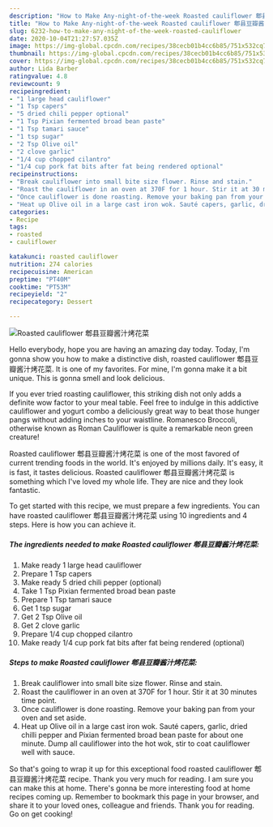 ```yaml
---
description: "How to Make Any-night-of-the-week Roasted cauliflower 郫县豆瓣酱汁烤花菜"
title: "How to Make Any-night-of-the-week Roasted cauliflower 郫县豆瓣酱汁烤花菜"
slug: 6232-how-to-make-any-night-of-the-week-roasted-cauliflower
date: 2020-10-04T21:27:57.035Z
image: https://img-global.cpcdn.com/recipes/38cecb01b4cc6b85/751x532cq70/roasted-cauliflower-郫县豆瓣酱汁烤花菜-recipe-main-photo.jpg
thumbnail: https://img-global.cpcdn.com/recipes/38cecb01b4cc6b85/751x532cq70/roasted-cauliflower-郫县豆瓣酱汁烤花菜-recipe-main-photo.jpg
cover: https://img-global.cpcdn.com/recipes/38cecb01b4cc6b85/751x532cq70/roasted-cauliflower-郫县豆瓣酱汁烤花菜-recipe-main-photo.jpg
author: Lida Barber
ratingvalue: 4.8
reviewcount: 9
recipeingredient:
- "1 large head cauliflower"
- "1 Tsp capers"
- "5 dried chili pepper optional"
- "1 Tsp Pixian fermented broad bean paste"
- "1 Tsp tamari sauce"
- "1 tsp sugar"
- "2 Tsp Olive oil"
- "2 clove garlic"
- "1/4 cup chopped cilantro"
- "1/4 cup pork fat bits after fat being rendered optional"
recipeinstructions:
- "Break cauliflower into small bite size flower. Rinse and stain."
- "Roast the cauliflower in an oven at 370F for 1 hour. Stir it at 30 minutes time point."
- "Once cauliflower is done roasting. Remove your baking pan from your oven and set aside."
- "Heat up Olive oil in a large cast iron wok. Sauté capers, garlic, dried chilli pepper and Pixian fermented broad bean paste for about one minute. Dump all cauliflower into the hot wok, stir to coat cauliflower well with sauce."
categories:
- Recipe
tags:
- roasted
- cauliflower

katakunci: roasted cauliflower 
nutrition: 274 calories
recipecuisine: American
preptime: "PT40M"
cooktime: "PT53M"
recipeyield: "2"
recipecategory: Dessert

---
```



![Roasted cauliflower 郫县豆瓣酱汁烤花菜](https://img-global.cpcdn.com/recipes/38cecb01b4cc6b85/751x532cq70/roasted-cauliflower-郫县豆瓣酱汁烤花菜-recipe-main-photo.jpg)

Hello everybody, hope you are having an amazing day today. Today, I'm gonna show you how to make a distinctive dish, roasted cauliflower 郫县豆瓣酱汁烤花菜. It is one of my favorites. For mine, I'm gonna make it a bit unique. This is gonna smell and look delicious.

If you ever tried roasting cauliflower, this striking dish not only adds a definite wow factor to your meal table. Feel free to indulge in this addictive cauliflower and yogurt combo a deliciously great way to beat those hunger pangs without adding inches to your waistline. Romanesco Broccoli, otherwise known as Roman Cauliflower is quite a remarkable neon green creature!

Roasted cauliflower 郫县豆瓣酱汁烤花菜 is one of the most favored of current trending foods in the world. It's enjoyed by millions daily. It's easy, it is fast, it tastes delicious. Roasted cauliflower 郫县豆瓣酱汁烤花菜 is something which I've loved my whole life. They are nice and they look fantastic.


To get started with this recipe, we must prepare a few ingredients. You can have roasted cauliflower 郫县豆瓣酱汁烤花菜 using 10 ingredients and 4 steps. Here is how you can achieve it.

<!--inarticleads1-->

##### The ingredients needed to make Roasted cauliflower 郫县豆瓣酱汁烤花菜:

1. Make ready 1 large head cauliflower
1. Prepare 1 Tsp capers
1. Make ready 5 dried chili pepper (optional)
1. Take 1 Tsp Pixian fermented broad bean paste
1. Prepare 1 Tsp tamari sauce
1. Get 1 tsp sugar
1. Get 2 Tsp Olive oil
1. Get 2 clove garlic
1. Prepare 1/4 cup chopped cilantro
1. Make ready 1/4 cup pork fat bits after fat being rendered (optional)




<!--inarticleads2-->

##### Steps to make Roasted cauliflower 郫县豆瓣酱汁烤花菜:

1. Break cauliflower into small bite size flower. Rinse and stain.
1. Roast the cauliflower in an oven at 370F for 1 hour. Stir it at 30 minutes time point.
1. Once cauliflower is done roasting. Remove your baking pan from your oven and set aside.
1. Heat up Olive oil in a large cast iron wok. Sauté capers, garlic, dried chilli pepper and Pixian fermented broad bean paste for about one minute. Dump all cauliflower into the hot wok, stir to coat cauliflower well with sauce.




So that's going to wrap it up for this exceptional food roasted cauliflower 郫县豆瓣酱汁烤花菜 recipe. Thank you very much for reading. I am sure you can make this at home. There's gonna be more interesting food at home recipes coming up. Remember to bookmark this page in your browser, and share it to your loved ones, colleague and friends. Thank you for reading. Go on get cooking!
